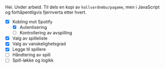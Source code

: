 Hei. Under arbeid. Til dels en kopi av `hallvardnmbu/pagame`, men i JavaScript og forhåpentligvis fjernverta etter hvert.

- [x] Kobling mot Spotify
  - [x] Autentisering
  - [ ] Kontrollering av avspilling
- [x] Valg av spilleliste
- [x] Valg av vanskelighetsgrad
- [x] Legge til spillere
- [ ] Håndtering av spill
- [ ] Spill-løkke og logikk
